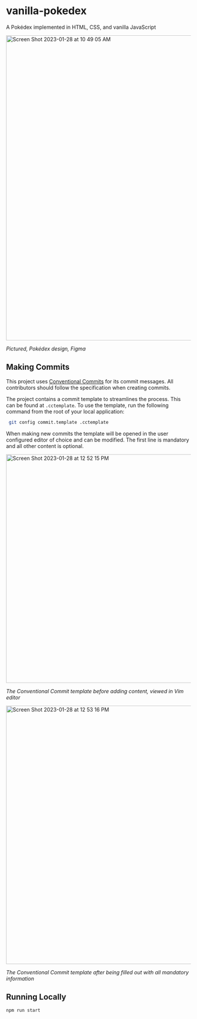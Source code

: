 # vanilla-pokedex

A Pokédex implemented in HTML, CSS, and vanilla JavaScript

<img width="830" alt="Screen Shot 2023-01-28 at 10 49 05 AM" src="https://user-images.githubusercontent.com/12022922/215275980-ffd11a9f-3e7d-4195-ab4c-88f5575d1873.png">

_Pictured, Pokédex design, Figma_

## Making Commits

This project uses [Conventional Commits](https://www.conventionalcommits.org/en/v1.0.0/) for its commit messages. All contributors should follow the specification when creating commits.

The project contains a commit template to streamlines the process. This can be found at `.cctemplate`. To use the template, run the following command from the root of your local application:

```bash
 git config commit.template .cctemplate
 ```

 When making new commits the template will be opened in the user configured editor of choice and can be modified. The first line is mandatory and all other content is optional.

<img width="622" alt="Screen Shot 2023-01-28 at 12 52 15 PM" src="https://user-images.githubusercontent.com/12022922/215283042-629b3ac6-6333-4d08-9c8d-d28a237afed7.png">

_The Conventional Commit template before adding content, viewed in Vim editor_

<img width="703" alt="Screen Shot 2023-01-28 at 12 53 16 PM" src="https://user-images.githubusercontent.com/12022922/215283102-a989033d-1ef6-4c88-be1d-24eed49ba618.png">

_The Conventional Commit template after being filled out with all mandatory information_

## Running Locally

``` npm run start ```
